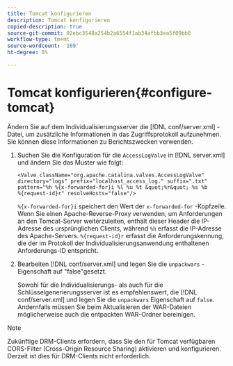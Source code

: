 ```yaml
---
title: Tomcat konfigurieren
description: Tomcat konfigurieren
copied-description: true
source-git-commit: 02ebc3548a254b2a6554f1ab34afbb3ea5f09bb8
workflow-type: tm+mt
source-wordcount: '169'
ht-degree: 0%

---
```


# Tomcat konfigurieren{#configure-tomcat}

Ändern Sie auf dem Individualisierungsserver die [!DNL conf/server.xml] -Datei, um zusätzliche Informationen in das Zugriffsprotokoll aufzunehmen. Sie können diese Informationen zu Berichtszwecken verwenden.

1. Suchen Sie die Konfiguration für die `AccessLogValve` in [!DNL server.xml] und ändern Sie das Muster wie folgt:

   ```
   <Valve className="org.apache.catalina.valves.AccessLogValve" 
   directory="logs" prefix="localhost_access_log." suffix=".txt" 
   pattern="%h %{x-forwarded-for}i %l %u %t &quot;%r&quot; %s %b 
   %{request-id}r" resolveHosts="false"/>
   ```

   `%{x-forwarded-for}i` speichert den Wert der `x-forwarded-for` -Kopfzeile. Wenn Sie einen Apache-Reverse-Proxy verwenden, um Anforderungen an den Tomcat-Server weiterzuleiten, enthält dieser Header die IP-Adresse des ursprünglichen Clients, während `%h` erfasst die IP-Adresse des Apache-Servers. `%{request-id}r` erfasst die Anforderungskennung, die der im Protokoll der Individualisierungsanwendung enthaltenen Anforderungs-ID entspricht.

1. Bearbeiten [!DNL conf/server.xml] und legen Sie die `unpackwars` -Eigenschaft auf &quot;false&quot;gesetzt.

   Sowohl für die Individualisierungs- als auch für die Schlüsselgenerierungsserver ist es empfehlenswert, die [!DNL conf/server.xml] und legen Sie die `unpackwars` Eigenschaft auf `false`. Andernfalls müssen Sie beim Aktualisieren der WAR-Dateien möglicherweise auch die entpackten WAR-Ordner bereinigen.

>[!NOTE]
>
>Zukünftige DRM-Clients erfordern, dass Sie den für Tomcat verfügbaren CORS-Filter (Cross-Origin Resource Sharing) aktivieren und konfigurieren. Derzeit ist dies für DRM-Clients nicht erforderlich.
